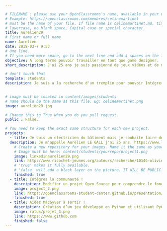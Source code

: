 ```yaml
---

# FILENAME : please use your OpenClassrooms's name, available in your url.
# Example: https://openclassrooms.com/membres/celinemartinet
# must be the name of your file. If file name is celinemartinet.md, title is celinemartinet.
# lowercase, no blank space, Capital case or special character.
title: Aurelien29
# First name or full name
name: Aurelien
date: 2018-03-7 9:53
# One line.
# If you need more space, go to the next line and add 4 spaces on the left, as in 'description'.
objective: A long terme pouvoir travailler en tant que game designer.
short_description: J'ai 25 ans je suis passionné de jeux vidéos et de musiques.J'espere que la formation sera un tremplin pour moi. 

# don't touch that
template: students
description: Je suis a la recherche d'un tremplin pour pouvoir Intégrer une école de game design, qui se nomme le CNAM ENJMIN. Je suis passionné d'informatique de musique et je suis addict aux Jeux Videos.
   

# image must be located in content/images/students
# name should be the same as this file. Eg: celinemartinet.png
image: aurelien29.jpg

# Change this to True when you do you pull request.
public : False.

# You need to keep the exact same structure for each new project.
projects:
  - title: Je suis un electricien du bâtiment mais je souhaite faire de ma passion mon métier
  description: Je m'appelle Aurélien LE GALL j'ai 25 ans. https://www.linkedin.com/in/aur%C3%A9lien-le-gall-643074155/
    # Create a new repository for your images. Name it the same as your nickname and profile picture.
    # Image must be here: content/students/yourrepo/project1.png
    image: linkedinaurelien29.png
    link: http://www.ricochet-jeunes.org/auteurs/recherche/10146-olivier-vogel
    # 'true' makes it fully available.
    # 'false' will add a black layer on the picture. IT WILL BE PUBLIC!
    finished: true
  - title: Intégrez la communauté !
    description: Modifier un projet Open Source pour comprendre le fonctionnement de Git, de Github et des pull requests. 
    image: project_2.png
    link: https://openclassrooms-student-center.github.io/presentation/students/ratus.html
    finished: true
  - title: Aidez MacGyver à sortir !
    description: Création d’un jeu développé en Python et utilisant PyGame.
    image: ratus/projet_3.png
    link: https://www.github.com
    finished: false
---
```

